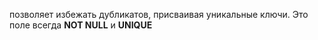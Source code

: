 позволяет избежать дубликатов, присваивая уникальные ключи.
Это поле всегда __NOT NULL__ и __UNIQUE__
